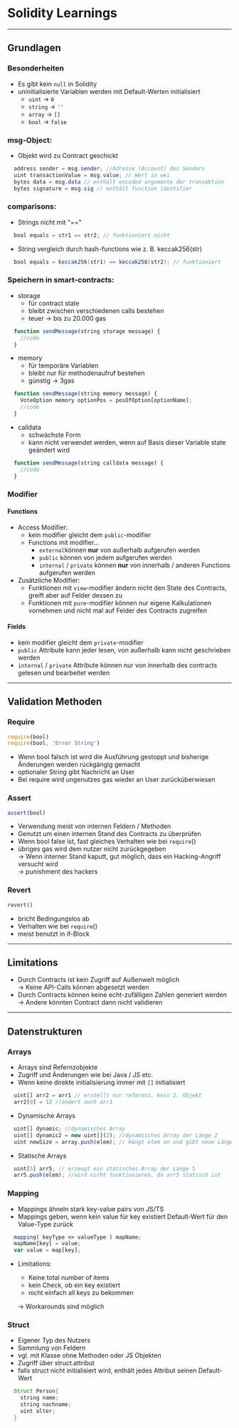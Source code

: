 # Solidity Learnings

---

## Grundlagen

### Besonderheiten

- Es gibt kein `null` in Solidity
- uninitialisierte Variablen werden mit Default-Werten initialisiert
  - `uint` &rarr; `0`
  - `string` &rarr; `''`
  - `array` &rarr; `[]`
  - `bool` &rarr; `false`

### msg-Object:

- Objekt wird zu Contract geschickt

```java
  address sender = msg.sender; //Adresse (Account) des Senders
  uint transactionValue = msg.value; // Wert in wei
  bytes data = msg.data // enthält encoded argumente der transaktion
  bytes signature = msg.sig // enthält function identifier
```

### comparisons:

- Strings nicht mit "=="

```java
  bool equals = str1 == str2; // funktioniert nicht
```

- String vergleich durch hash-functions wie z. B. keccak256(str)

```java
  bool equals = keccak256(str1) == keccak256(str2); // funktioniert
```

### Speichern in smart-contracts:

- storage
  - für contract state
  - bleibt zwischen verschiedenen calls bestehen
  - teuer &rarr; bis zu 20.000 gas

```ts
  function sendMessage(string storage message) {
    //code
  }
```

- memory
  - für temporäre Variablen
  - bleibt nur für methodenaufruf bestehen
  - günstig &rarr; 3gas

```ts
  function sendMessage(string memory message) {
    VoteOption memory optionPos = posOfOption[optionName];
    //code
  }
```

- calldata
  - schwächste Form
  - kann nicht verwendet werden, wenn auf Basis dieser Variable state geändert wird

```ts
  function sendMessage(string calldata message) {
    //code
  }
```

### Modifier

#### Functions

- Access Modifier:
  - kein modifier gleicht dem `public`-modifier
  - Functions mit modifier...
    - `external`können <b>nur</b> von außerhalb aufgerufen werden
    - `public` können von jedem aufgerufen werden
    - `internal` / `private` können <b>nur</b> von innerhalb / anderen Functions aufgerufen werden
- Zusätzliche Modifier:
  - Funktionen mit `view`-modifier ändern nicht den State des Contracts, greift aber auf Felder dessen zu
  - Funktionen mit `pure`-modifier können nur eigene Kalkulationen vornehmen und nicht mal auf Felder des Contracts zugreifen

#### Fields

- kein modifier gleicht dem `private`-modifier
- `public` Attribute kann jeder lesen, von außerhalb kann nicht geschrieben werden
- `internal` / `private` Attribute können nur von innerhalb des contracts gelesen und bearbeitet werden

---

## Validation Methoden

### Require

```ts
require(bool)
require(bool, 'Error String')
```

- Wenn bool falsch ist wird die Ausführung gestoppt und bisherige Änderungen werden rückgängig gemacht
- optionaler String gibt Nachricht an User
- Bei require wird ungenutzes gas wieder an User zurücküberwiesen

### Assert

```ts
assert(bool)
```

- Verwendung meist von internen Feldern / Methoden
- Genutzt um einen internen Stand des Contracts zu überprüfen
- Wenn bool false ist, fast gleiches Verhalten wie bei `require`()
- übriges gas wird dem nutzer nicht zurückgegeben <br>
  &rarr; Wenn interner Stand kaputt, gut möglich, dass ein Hacking-Angriff versucht wird <br>
  &rarr; punishment des hackers

### Revert

```ts
revert()
```

- bricht Bedingungslos ab
- Verhalten wie bei `require`()
- meist benutzt in if-Block

---

## Limitations

- Durch Contracts ist kein Zugriff auf Außenwelt möglich <br /> &rarr;
  Keine API-Calls können abgesetzt werden
- Durch Contracts können keine echt-zufälligen Zahlen generiert werden <br /> &rarr;
  Andere könnten Contract dann nicht validieren

---

## Datenstrukturen

### Arrays

- Arrays sind Refernzobjekte
- Zugriff und Änderungen wie bei Java / JS etc.
- Wenn keine direkte initialisierung immer mit `[]` initialisiert

```ts
  uint[] arr2 = arr1 // erstellt nur referenz, kein 2. Objekt
  arr2[0] = 12 //ändert auch arr1
```

- Dynamische Arrays

```ts
  uint[] dynamic; //dynamisches Array
  uint[] dynamic2 = new uint[](2); //dynamisches Array der Länge 2
  uint newSize = array.push(elem); // Hängt elem an und gibt neue Länge zurück
```

- Statische Arrays

```ts
  uint[5] arr5; // erzeugt ein statisches Array der Länge 5
  arr5.push(elem); //wird nicht funktionieren, da arr5 statisch ist
```

### Mapping

- Mappings ähneln stark key-value pairs von JS/TS
- Mappings geben, wenn kein value für key existiert Default-Wert für den Value-Type zurück

```ts
  mapping( keyType => valueType ) mapName;
  mapName[key] = value;
  var value = map[key];
```

- Limitations:

  - Keine total number of items
  - kein Check, ob ein key existiert
  - nicht einfach all keys zu bekommen

  &rarr; Workarounds sind möglich

### Struct

- Eigener Typ des Nutzers
- Sammlung von Feldern
- vgl. mit Klasse ohne Methoden oder JS Objekten
- Zugriff über struct.attribut
- falls struct nicht initialisiert wird, enthält jedes Attribut seinen Default-Wert

```java
  Struct Person{
    string name;
    string nachname;
    uint alter;
  }
```
